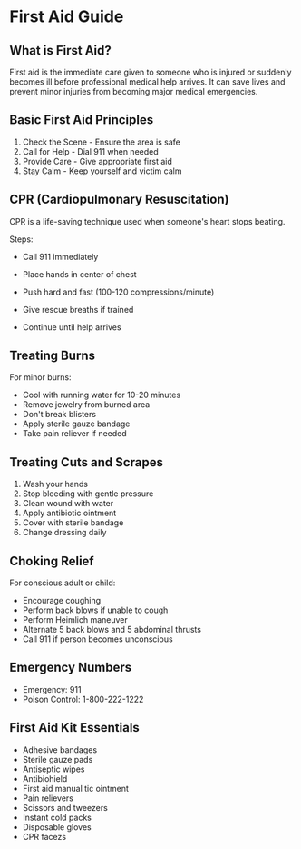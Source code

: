 # First Aid Guide

## What is First Aid?

First aid is the immediate care given to someone who is injured or suddenly becomes ill before professional medical help arrives. It can save lives and prevent minor injuries from becoming major medical emergencies.

## Basic First Aid Principles

1. Check the Scene - Ensure the area is safe
2. Call for Help - Dial 911 when needed
3. Provide Care - Give appropriate first aid
4. Stay Calm - Keep yourself and victim calm

## CPR (Cardiopulmonary Resuscitation)

CPR is a life-saving technique used when someone's heart stops beating.

Steps:

- Call 911 immediately
- Place hands in center of chest
- Push hard and fast (100-120 compressions/minute)
- Give rescue breaths if trained

- Continue until help arrives

## Treating Burns

For minor burns:

- Cool with running water for 10-20 minutes
- Remove jewelry from burned area
- Don't break blisters
- Apply sterile gauze bandage
- Take pain reliever if needed

## Treating Cuts and Scrapes

1. Wash your hands
2. Stop bleeding with gentle pressure
3. Clean wound with water
4. Apply antibiotic ointment
5. Cover with sterile bandage
6. Change dressing daily

## Choking Relief

For conscious adult or child:

- Encourage coughing
- Perform back blows if unable to cough
- Perform Heimlich maneuver
- Alternate 5 back blows and 5 abdominal thrusts
- Call 911 if person becomes unconscious

## Emergency Numbers

- Emergency: 911
- Poison Control: 1-800-222-1222

## First Aid Kit Essentials

- Adhesive bandages
- Sterile gauze pads
- Antiseptic wipes
- Antibiohield
- First aid manual
tic ointment
- Pain relievers
- Scissors and tweezers
- Instant cold packs
- Disposable gloves
- CPR facezs